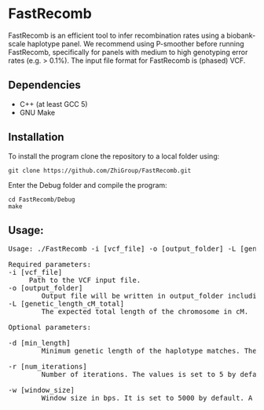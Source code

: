 # FastRecomb

FastRecomb is an efficient tool to infer recombination rates using a biobank-scale haplotype panel. We recommend using P-smoother before running FastRecomb, specifically for panels with medium to high genotyping error rates (e.g. > 0.1%). The input file format for FastRecomb is (phased) VCF.

## Dependencies
- C++ (at least GCC 5)  
- GNU Make  

## Installation
To install the program clone the repository to a local folder using:

`git clone https://github.com/ZhiGroup/FastRecomb.git`

Enter the Debug folder and compile the program:

`cd FastRecomb/Debug`  
`make`


## Usage:

<pre>
Usage: ./FastRecomb -i [vcf_file] -o [output_folder] -L [genetic_length_cM_total] -d [min_length] -r [num_iterations] -w [window_size]

Required parameters:
-i [vcf_file]
     Path to the VCF input file.
-o [output_folder]
        Output file will be written in output_folder including any intermediate file.
-L [genetic_length_cM_total]
        The expected total length of the chromosome in cM.

Optional parameters:

-d [min_length]
        Minimum genetic length of the haplotype matches. The minium length is 0.5 cM by default.

-r [num_iterations]
        Number of iterations. The values is set to 5 by default.
        
-w [window_size]
        Window size in bps. It is set to 5000 by default. A recombination rate is calculated for each window across the chromosome.

 </pre>


